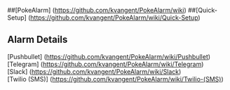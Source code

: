 ##[PokeAlarm] (https://github.com/kvangent/PokeAlarm/wiki)
##[Quick-Setup] (https://github.com/kvangent/PokeAlarm/wiki/Quick-Setup)

## Alarm Details  
[Pushbullet] (https://github.com/kvangent/PokeAlarm/wiki/Pushbullet)  
[Telegram] (https://github.com/kvangent/PokeAlarm/wiki/Telegram)  
[Slack] (https://github.com/kvangent/PokeAlarm/wiki/Slack)  
[Twilio (SMS)] (https://github.com/kvangent/PokeAlarm/wiki/Twilio-(SMS))
